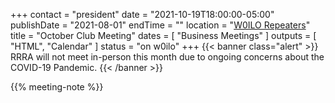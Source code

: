 +++
contact = "president"
date = "2021-10-19T18:00:00-05:00"
publishDate = "2021-08-01"
endTime = ""
location = "[W0ILO Repeaters](/radios/)"
title = "October Club Meeting"
dates = [ "Business Meetings" ]
outputs = [ "HTML", "Calendar" ]
status = "on w0ilo"
+++
{{< banner class="alert" >}}
RRRA will not meet in-person this month due to ongoing concerns
about the COVID-19 Pandemic.
{{< /banner >}}

{{% meeting-note %}}
